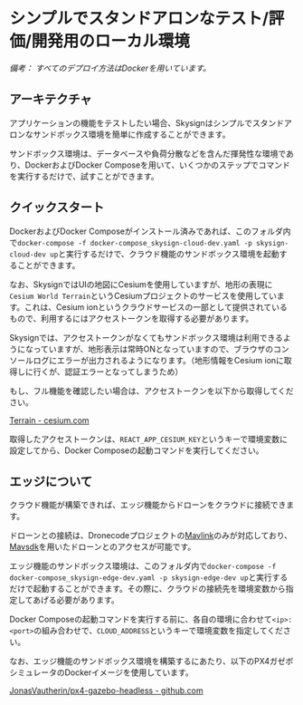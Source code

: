 # シンプルでスタンドアロンなテスト/評価/開発用のローカル環境

_備考： すべてのデプロイ方法はDockerを用いています。_

## アーキテクチャ
アプリケーションの機能をテストしたい場合、Skysignはシンプルでスタンドアロンなサンドボックス環境を簡単に作成することができます。

サンドボックス環境は、データベースや負荷分散などを含んだ揮発性な環境であり、DockerおよびDocker Composeを用いて、いくつかのステップでコマンドを実行するだけで、試すことができます。

## クイックスタート
DockerおよびDocker Composeがインストール済みであれば、このフォルダ内で`docker-compose -f docker-compose_skysign-cloud-dev.yaml -p skysign-cloud-dev up`と実行するだけで、クラウド機能のサンドボックス環境を起動することができます。

なお、SkysignではUIの地図にCesiumを使用していますが、地形の表現に`Cesium World Terrain`というCesiumプロジェクトのサービスを使用しています。これは、Cesium ionというクラウドサービスの一部として提供されているもので、利用するにはアクセストークンを取得する必要があります。

Skysignでは、アクセストークンがなくてもサンドボックス環境は利用できるようになっていますが、地形表示は常時ONとなっていますので、ブラウザのコンソールログにエラーが出力されるようになります。（地形情報をCesium ionに取得しに行くが、認証エラーとなってしまうため）

もし、フル機能を確認したい場合は、アクセストークンを以下から取得してください。

[Terrain - cesium.com](https://cesium.com/docs/tutorials/terrain/)

取得したアクセストークンは、`REACT_APP_CESIUM_KEY`というキーで環境変数に設定してから、Docker Composeの起動コマンドを実行してください。

## エッジについて
クラウド機能が構築できれば、エッジ機能からドローンをクラウドに接続できます。

ドローンとの接続は、Dronecodeプロジェクトの[Mavlink](https://github.com/mavlink/mavlink)のみが対応しており、[Mavsdk](https://github.com/mavlink/mavsdk)を用いたドローンとのアクセスが可能です。

エッジ機能のサンドボックス環境は、このフォルダ内で`docker-compose -f docker-compose_skysign-edge-dev.yaml -p skysign-edge-dev up`と実行するだけで起動することができます。その際に、クラウドの接続先を環境変数から指定してあげる必要があります。

Docker Composeの起動コマンドを実行する前に、各自の環境に合わせて`<ip>:<port>`の組み合わせで、`CLOUD_ADDRESS`というキーで環境変数を指定してください。

なお、エッジ機能のサンドボックス環境を構築するにあたり、以下のPX4ガゼボシミュレータのDockerイメージを使用しています。

[JonasVautherin/px4-gazebo-headless - github.com](https://github.com/JonasVautherin/px4-gazebo-headless)
